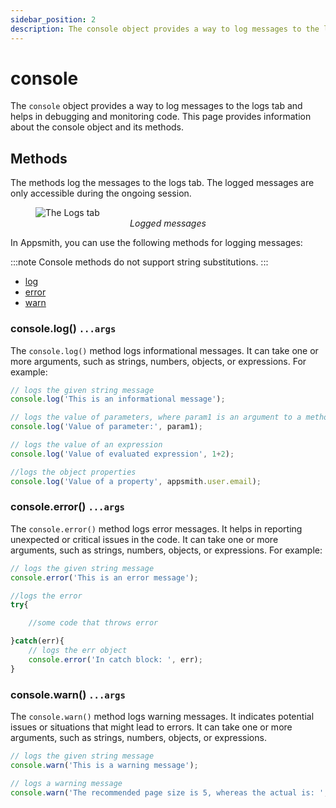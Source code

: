 ```yaml
---
sidebar_position: 2
description: The console object provides a way to log messages to the logs tab.
---
```


# console

The `console` object provides a way to log messages to the logs tab and helps in debugging and monitoring code. This page provides information about the console object and its methods.


## Methods
The methods log the messages to the logs tab. The logged messages are only accessible during the ongoing session. 

<figure>
  <img src="/img/global-objects-console-logs-tab.png" style= {{width:"700px", height:"auto"}} alt="The Logs tab"/>
  <figcaption align = "center"><i>Logged messages</i></figcaption>
</figure>

In Appsmith, you can use the following methods for logging messages:

:::note
Console methods do not support string substitutions.
:::

* [log](#consolelog-args)
* [error](#error)
* [warn](#warn)

### console.log() `...args`

The `console.log()` method logs informational messages. It can take one or more arguments, such as strings, numbers, objects, or expressions. For example:

```javascript
// logs the given string message
console.log('This is an informational message');

// logs the value of parameters, where param1 is an argument to a method
console.log('Value of parameter:', param1);

// logs the value of an expression
console.log('Value of evaluated expression', 1+2);

//logs the object properties
console.log('Value of a property', appsmith.user.email);
```

### console.error() `...args`

The `console.error()` method logs error messages. It helps in reporting unexpected or critical issues in the code. It can take one or more arguments, such as strings, numbers, objects, or expressions. For example:

```javascript
// logs the given string message 
console.error('This is an error message');

//logs the error
try{

    //some code that throws error

}catch(err){
    // logs the err object
    console.error('In catch block: ', err);
}
```

### console.warn() `...args`

The `console.warn()` method logs warning messages. It indicates potential issues or situations that might lead to errors. It can take one or more arguments, such as strings, numbers, objects, or expressions.

```javascript
// logs the given string message
console.warn('This is a warning message');

// logs a warning message
console.warn('The recommended page size is 5, whereas the actual is: ', actual_page_size);
```
